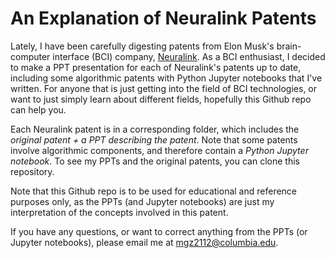 # An Explanation of Neuralink Patents

Lately, I have been carefully digesting patents from Elon Musk's brain-computer interface (BCI) company, [Neuralink](https://www.neuralink.com/). As a BCI enthusiast, I decided to make a PPT presentation for each of Neuralink's patents up to date, including some algorithmic patents with Python Jupyter notebooks that I've written. For anyone that is just getting into the field of BCI technologies, or want to just simply learn about different fields, hopefully this Github repo can help you. 

Each Neuralink patent is in a corresponding folder, which includes the *original patent + a PPT describing the patent*. Note that some patents involve algorithmic components, and therefore contain a *Python Jupyter notebook*. To see my PPTs and the original patents, you can clone this repository.

Note that this Github repo is to be used for educational and reference purposes only, as the PPTs (and Jupyter notebooks) are just my interpretation of the concepts involved in this patent. 

If you have any questions, or want to correct anything from the PPTs (or Jupyter notebooks), please email me at mgz2112@columbia.edu. 

